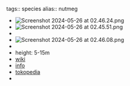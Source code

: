 tags:: species
alias:: nutmeg

- ![Screenshot 2024-05-26 at 02.46.24.png](https://peach-geographical-bat-397.mypinata.cloud/ipfs/QmR2H3DHGKGeYmGZGrv9JE7pu51Ti7A3dyZaQPAanbMfwN)
- ![Screenshot 2024-05-26 at 02.45.51.png](https://peach-geographical-bat-397.mypinata.cloud/ipfs/QmTHkoF4ee4AhenD6hfEsKm3uV7T3FfwTexhFzu8fjN418)
-
- ![Screenshot 2024-05-26 at 02.46.08.png](https://peach-geographical-bat-397.mypinata.cloud/ipfs/QmdnWBwMy7Q5oPqkhCevvXgxNeBESNnjZpc4vmV3wYGVEc)
-
- height: 5-15m
- [wiki](https://en.wikipedia.org/wiki/Myristica_fragrans)
- [info](http://www.plantsofasia.com/index/myristica_fragrans/0-1109)
- [tokopedia](https://www.tokopedia.com/saungbibitbt/bibit-pohon-pala-myristica-fragrans?extParam=ivf%3Dfalse%26src%3Dsearch)
-